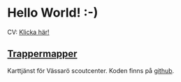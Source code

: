 # Hello World! :-)

CV: [Klicka här!](https://danielmartling.github.io/cv/index.html)

## [Trappermapper](https://danielmartling.github.io/trappermapper)
Karttjänst för Vässarö scoutcenter. Koden finns på [github](https://github.com/danielmartling/trappermapper).
